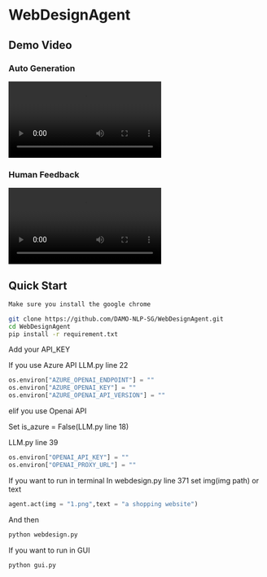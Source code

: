# WebDesignAgent
## Demo Video
### Auto Generation
<video controls src="assets/autogen.mp4" title="Auto generate a website"></video>

### Human Feedback
<video controls src="assets/feedback.mp4" title="Create a website by human feedback"></video>

## Quick Start

```bash
Make sure you install the google chrome
```

```bash
git clone https://github.com/DAMO-NLP-SG/WebDesignAgent.git
cd WebDesignAgent
pip install -r requirement.txt
```

Add your API_KEY

If you use Azure API
LLM.py line 22
```python
os.environ["AZURE_OPENAI_ENDPOINT"] = ""
os.environ["AZURE_OPENAI_KEY"] = ""
os.environ["AZURE_OPENAI_API_VERSION"] = ""
```

elif you use Openai API

Set is_azure = False(LLM.py line 18)

LLM.py line 39
```python
os.environ["OPENAI_API_KEY"] = ""
os.environ["OPENAI_PROXY_URL"] = ""
```


If you want to run in terminal
In webdesign.py line 371 set img(img path) or text

```python
agent.act(img = "1.png",text = "a shopping website")
```

And then
```bash
python webdesign.py
```


If you want to run in GUI
```python
python gui.py
```



